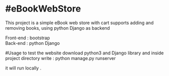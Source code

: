 # #eBookWebStore

This project is a simple eBook web store with cart supports adding and removing books, using python Django as backend

Front-end : bootstrap </br>
Back-end : python Django

#Usage to test the website download python3 and Django library and inside project directory write : python manage.py runserver

it will run locally .
